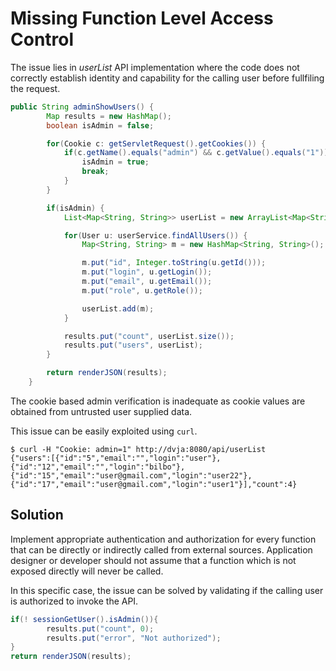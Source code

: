 # Missing Function Level Access Control

The issue lies in _userList_ API implementation where the code does not correctly establish identity and capability for
the calling user before fullfiling the request.

```java
public String adminShowUsers() {
        Map results = new HashMap();
        boolean isAdmin = false;

        for(Cookie c: getServletRequest().getCookies()) {
            if(c.getName().equals("admin") && c.getValue().equals("1")) {
                isAdmin = true;
                break;
            }
        }

        if(isAdmin) {
            List<Map<String, String>> userList = new ArrayList<Map<String,String>>();

            for(User u: userService.findAllUsers()) {
                Map<String, String> m = new HashMap<String, String>();

                m.put("id", Integer.toString(u.getId()));
                m.put("login", u.getLogin());
                m.put("email", u.getEmail());
                m.put("role", u.getRole());

                userList.add(m);
            }

            results.put("count", userList.size());
            results.put("users", userList);
        }

        return renderJSON(results);
    }
```

The cookie based admin verification is inadequate as cookie values are obtained from untrusted user supplied data.

This issue can be easily exploited using `curl`.

```
$ curl -H "Cookie: admin=1" http://dvja:8080/api/userList
{"users":[{"id":"5","email":"","login":"user"},{"id":"12","email":"","login":"bilbo"},{"id":"15","email":"user@gmail.com","login":"user22"},{"id":"17","email":"user@gmail.com","login":"user1"}],"count":4}
```

## Solution

Implement appropriate authentication and authorization for every function that can be directly or indirectly called from
external sources. Application designer or developer should not assume that a function which is not exposed directly will
never be called.

In this specific case, the issue can be solved by validating if the calling user is authorized to invoke the API.

```java
if(! sessionGetUser().isAdmin()){
        results.put("count", 0);
        results.put("error", "Not authorized");
}
return renderJSON(results);
```



